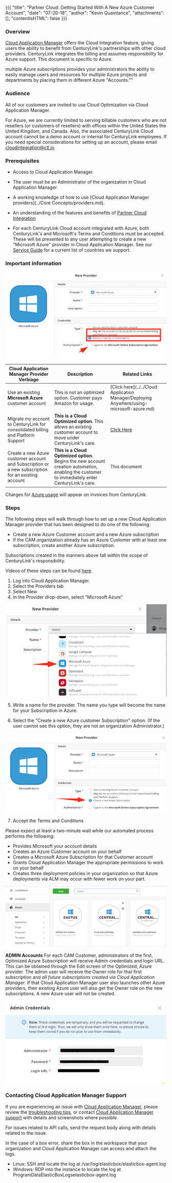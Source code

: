 {{{
  "title": "Partner Cloud: Getting Started With A New Azure Customer Account",
  "date": "07-20-18",
  "author": "Kevin Quaintance",
  "attachments": [],
  "contentIsHTML": false
}}}


### Overview

[Cloud Application Manager](https://www.ctl.io/cloud-application-manager/) offers the Cloud Integration feature, giving users the ability to benefit from CenturyLink's partnerships with other cloud providers. CenturyLink integrates the billing and assumes responsibility for Azure support. This document is specific to Azure.

multiple Azure subscriptions provides your administrators the ability to easily manage users and resources for multiple Azure projects and departments by placing them in different Azure "Accounts.""

### Audience

All of our customers are invited to use Cloud Optimization via Cloud Application Manager.

For Azure, we are currently limited to serving billable customers who are not resellers (or customers of resellers) with offices within the United States the United Kingdom, and Canada. Also, the associated CenturyLink Cloud account cannot be a demo account or internal for CenturyLink employees. If you need special considerations for setting up an account, please email [cloudintegration@ctl.io](mailto:cloudintegration@ctl.io).

### Prerequisites

* Access to Cloud Application Manager.

* The user must be an Administrator of the organization in Cloud Application Manager.

* A working knowledge of how to use [Cloud Application Manager providers](../Core Concepts/providers.md).

* An understanding of the features and benefits of [Partner Cloud Integration](partner-cloud-integration.md)

* For each CenturyLink Cloud account integrated with Azure, both CenturyLink's and Microsoft's Terms and Conditions must be accepted. These will be presented to any user attempting to create a new "Microsoft Azure" provider in Cloud Application Manager. See our [Service Guide](https://www.ctl.io/legal/cloud-application-manager/supplemental-terms/) for a current list of countries we support.

### Important Information

![Microsoft Azure Provider Options](../../images/cloud-application-manager/CINT_Azure_Provider_Options1.png)

Cloud Application Manager Provider Verbiage | Description | Related Links
--- | --- | ---
Use an existing **Microsoft Azure** customer account | This is not an optimized option. Customer pays Amazon for usage. | [Click here](../../Cloud Application Manager/Deploying Anywhere/using-microsoft-azure.md)
Migrate my account to CenturyLink for consolidated billing and Platform Support | **This is a Cloud Optimized option.** This allows an existing customer account to move under CenturyLink's care. | [Click Here](partner-cloud-integration-azure-existing.md)
Create a new Azure customer account and Subscription or a new subscription for an existing account | **This is a Cloud Optimized option.** Begins the new account creation automation, enabling the customer to immediately enter CenturyLink's care. | This document

Charges for [Azure usage](partner-cloud-integration-consolidated-billing.md) will appear on invoices from CenturyLink.

### Steps

The following steps will walk through how to set up a new Cloud Application Manager provider that has been designed to do one of the following:
* Create a new Azure Customer account and a new Azure subscription  
* If the CAM organization already has an Azure Customer with at least one subscription, create another Azure subscription.

Subscriptions created in the manners above fall within the scope of CenturyLink's responsibility.

Videos of these steps can be found [here](https://www.ctl.io/guides/).

1. Log into Cloud Application Manager.
2. Select the Providers tab
3. Select New
4. In the Provider drop-down, select "Microsoft Azure"

  ![Microsoft Azure Provider](../../images/cloud-application-manager/CINT_New_ARM1.3.png)

5. Write a name for the provider. The name you type will  become the name for your Subscription in Azure.

6. Select the "Create a new Azure customer Subscription" option. (If the user cannot see this option, they are not an organization Administrator.)

  ![Create New Azure Account](../../images/cloud-application-manager/CINT_New_ARM2.3.png)

7. Accept the Terms and Conditions

Please expect at least a two-minute wait while our automated process performs the following:

* Provides Microsoft your account details
* Creates an Azure Customer account on your behalf
* Creates a Microsoft Azure Subscription for that Customer account
* Grants Cloud Application Manager the appropriate permissions to work on your behalf
* Creates three deployment policies in your organization so that Azure deployments via ALM may occur with fewer work on your part.

![Azure Deployment Policies ](../../images/cloud-application-manager/CAM_COA_AzureDeploymentPolicy.png)

**ADMIN Accounts**
For each CAM Customer, administrators of the first, Optimized Azure Subscription will receive Admin credentials and login URL. This can be obtained through the Edit screen of the Optimized, Azure provider. The admin user will receive the Owner role for that first subscription and *all future subscriptions created via Cloud Application Manager*.   If that Cloud Application Manager user also launches other Azure providers, their existing Azure user will also get the Owner role on the new subscriptions. A new Azure user will not be created.

![Admin Credentials](../../images/Admin-Creds.png) 

### Contacting Cloud Application Manager Support

If you are experiencing an issue with [Cloud Application Manager](https://www.ctl.io/cloud-application-manager/), please review the [troubleshooting tips](../Troubleshooting/troubleshooting-tips.md), or contact [Cloud Application Manager support](mailto:incident@CenturyLink.com) with details and screenshots where possible.

For issues related to API calls, send the request body along with details related to the issue.

In the case of a box error, share the box in the workspace that your organization and Cloud Application Manager can access and attach the logs.
* Linux: SSH and locate the log at /var/log/elasticbox/elasticbox-agent.log
* Windows: RDP into the instance to locate the log at ProgramDataElasticBoxLogselasticbox-agent.log
